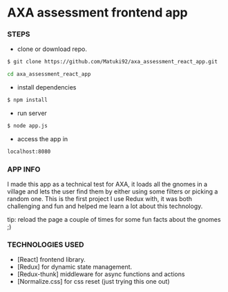 # AXA assessment frontend app

### STEPS

  - clone or download repo.
  ```sh
  $ git clone https://github.com/Matuki92/axa_assessment_react_app.git
  ```
  ```sh
  cd axa_assessment_react_app
  ```
  
  - install dependencies
  ```sh
  $ npm install
  ```

  - run server
  ```sh
  $ node app.js
  ```
  
  - access the app in
  ```sh
  localhost:8080
  ```
  
  ### APP INFO
  
I made this app as a technical test for AXA, it loads all the gnomes in a village and lets the user find them by either using some filters or picking a random one.
This is the first project I use Redux with, it was both challenging and fun and helped me learn a lot about this technology.

tip: reload the page a couple of times for some fun facts about the gnomes ;)

### TECHNOLOGIES USED

  - [React] frontend library.
  - [Redux] for dynamic state management.
  - [Redux-thunk] middleware for async functions and actions
  - [Normalize.css] for css reset (just trying this one out)
